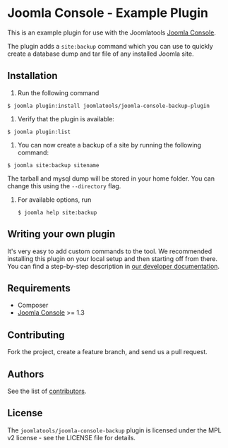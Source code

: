 Joomla Console - Example Plugin
===============================

This is an example plugin for use with the Joomlatools [Joomla Console](https://github.com/joomlatools/joomla-console).

The plugin adds a `site:backup` command which you can use to
quickly create a database dump and tar file of any installed Joomla site.

Installation
------------

1.  Run the following command

 `$ joomla plugin:install joomlatools/joomla-console-backup-plugin`

1. Verify that the plugin is available:

 `$ joomla plugin:list`

1. You can now create a backup of a site by running the following command:

  `$ joomla site:backup sitename`

   The tarball and mysql dump will be stored in your home folder. You can change this using the `--directory` flag.

1. For available options, run

   `$ joomla help site:backup`

Writing your own plugin
-----------------------

It's very easy to add custom commands to the tool. We recommended installing this plugin on your local setup and then starting off from there. You can find a step-by-step description in [our developer documentation](http://developer.joomlatools.com/tools/console/plugins.html#creating-custom-plugins).

## Requirements

* Composer
* [Joomla Console](https://github.com/joomlatools/joomla-console) >= 1.3

## Contributing

Fork the project, create a feature branch, and send us a pull request.

## Authors

See the list of [contributors](https://github.com/joomlatools/joomla-console-backup-plugin/contributors).

## License

The `joomlatools/joomla-console-backup` plugin is licensed under the MPL v2 license - see the LICENSE file for details.
